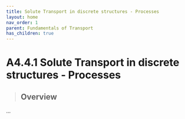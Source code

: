 ```yaml
---
title: Solute Transport in discrete structures - Processes
layout: home
nav_order: 1
parent: Fundamentals of Transport
has_children: true
---
```


<script
  src="https://cdn.mathjax.org/mathjax/latest/MathJax.js?config=TeX-AMS-MML_HTMLorMML"
  type="text/javascript">
</script>

# A4.4.1 Solute Transport in discrete structures - Processes


> ## Overview
>
> 

...
